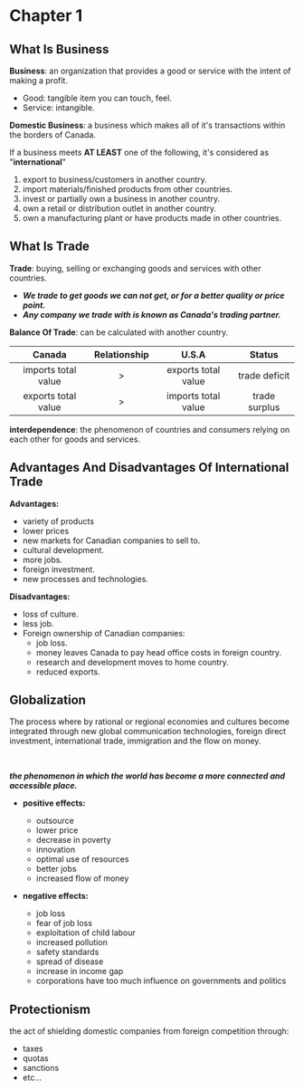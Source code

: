 # Chapter 1

<h2 id="business">What Is Business</h2>

**Business**: an organization that provides a good or service with the intent of making a profit.

* Good: tangible item you can touch, feel.
* Service: intangible.

**Domestic Business**: a business which makes all of it's transactions within the borders of Canada.

If a business meets **AT LEAST** one of the following, it's considered as "**international**"

1. export to business/customers in another country.
2. import materials/finished products from other countries.
3. invest or partially own a business in another country.
4. own a retail or distribution outlet in another country.
5. own a manufacturing plant or have products made in other countries.

<h2 id="trade">What Is Trade</h2>

**Trade**: buying, selling or exchanging goods and services with other countries.

* ***We trade to get goods we can not get, or for a better quality or price point.***
* ***Any company we trade with is known as Canada's trading partner.***

**Balance Of Trade**: can be calculated with another country.

|       Canada        | Relationship |        U.S.A        |    Status     |
| :-----------------: | :----------: | :-----------------: | :-----------: |
| imports total value |      >       | exports total value | trade deficit |
| exports total value |      >       | imports total value | trade surplus |

**interdependence**: the phenomenon of countries and consumers relying on each other for goods and services.

<h2 id="A/DTrade">Advantages And Disadvantages Of International Trade</h2>

**Advantages:**

* variety of products
* lower prices
* new markets for Canadian companies to sell to.
* cultural development.
* more jobs.
* foreign investment.
* new processes and technologies.

**Disadvantages:**

* loss of culture.
* less job.
* Foreign ownership of Canadian companies:
  * job loss.
  * money leaves Canada to pay head office costs in foreign country.
  * research and development moves to home country.
  * reduced exports.

<h2 id="Globalization">Globalization</h2>

The process where by rational or regional economies and cultures become integrated through new global communication technologies, foreign direct investment, international trade, immigration and the flow on money.

<br>

***the phenomenon in which the world has become a more connected and accessible place.***

* **positive effects:**
  * outsource
  * lower price
  * decrease in poverty
  * innovation
  * optimal use of resources
  * better jobs
  * increased flow of money

* **negative effects:**
  * job loss
  * fear of job loss
  * exploitation of child labour
  * increased pollution
  * safety standards
  * spread of disease
  * increase in income gap
  * corporations have too much influence on governments and politics

<h2 id="Protectionism">Protectionism</h2>

the act of shielding domestic companies from foreign competition through:

* taxes
* quotas
* sanctions
* etc...
